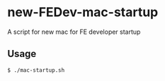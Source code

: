 # new-FEDev-mac-startup
A script for new mac for FE developer startup

## Usage
`$ ./mac-startup.sh`